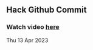 
 ## Hack Github Commit 
 ### Watch video <a href="https://www.youtube.com">here</a> 
 Thu 13 Apr 2023 
